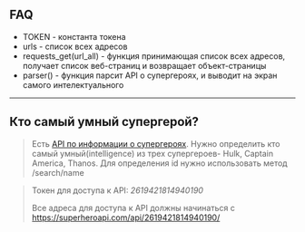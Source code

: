 ## FAQ
* TOKEN - константа токена
* urls - список всех адресов
* requests_get(url_all) - функция принимающая список всех адресов, получает список веб-страниц и возвращает объект-страницы
* parser() - функция парсит API о супергероях, и выводит на экран самого интелектуального
***
## Кто самый умный супергерой?
>Есть [API по информации о супергероях](https://superheroapi.com/?ref=apilist.fun#appearance). Нужно определить кто самый умный(intelligence) из трех супергероев- Hulk, Captain America, Thanos. Для определения id нужно использовать метод /search/name

>Токен для доступа к API: *2619421814940190*
> 
>Все адреса для доступа к API должны начинаться с https://superheroapi.com/api/2619421814940190/ 
